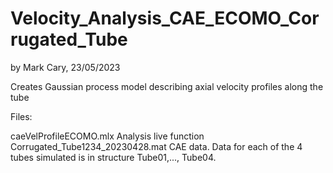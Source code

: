 # Velocity_Analysis_CAE_ECOMO_Corrugated_Tube

by Mark Cary, 23/05/2023

Creates Gaussian process model describing axial velocity profiles along the tube

Files:

caeVelProfileECOMO.mlx              Analysis live function
Corrugated_Tube1234_20230428.mat    CAE data. Data for each of the 4 tubes simulated is in structure Tube01,..., Tube04.

